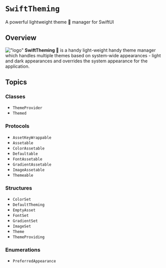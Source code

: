 # ``SwiftTheming``

A powerful lightweight theme 🎨 manager for SwiftUI

## Overview

!["logo"](swift-theming-logo.png)
**SwiftTheming 🎨** is a handy light-weight handy theme manager which handles multiple themes based on system-wide appearances - light and dark appearances and overrides the system appearance for the application.

## Topics

### Classes

- ``ThemeProvider``
- ``Themed``

### Protocols

- ``AssetKeyWrappable``
- ``Assetable``
- ``ColorAssetable``
- ``Defaultable``
- ``FontAssetable``
- ``GradientAssetable``
- ``ImageAssetable``
- ``Themeable``

### Structures

- ``ColorSet``
- ``DefaultTheming``
- ``EmptyAsset``
- ``FontSet``
- ``GradientSet``
- ``ImageSet``
- ``Theme``
- ``ThemeProviding``

### Enumerations

- ``PreferredAppearance``

